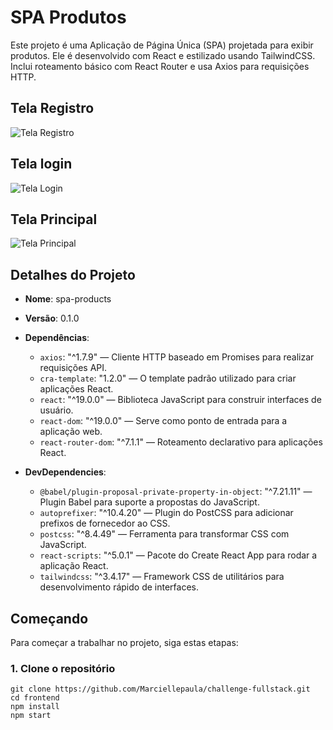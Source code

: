 # SPA Produtos

Este projeto é uma Aplicação de Página Única (SPA) projetada para exibir produtos. Ele é desenvolvido com React e estilizado usando TailwindCSS. Inclui roteamento básico com React Router e usa Axios para requisições HTTP.

## Tela Registro

![Tela Registro](./src/img/Screenshot_34.png)

## Tela login

![Tela Login](./src/img/tela-Screenshot_33.png)

## Tela Principal

![Tela Principal](./src/img/Screenshot_3.png)

## Detalhes do Projeto

- **Nome**: spa-products
- **Versão**: 0.1.0
- **Dependências**:
  - `axios`: "^1.7.9" — Cliente HTTP baseado em Promises para realizar requisições API.
  - `cra-template`: "1.2.0" — O template padrão utilizado para criar aplicações React.
  - `react`: "^19.0.0" — Biblioteca JavaScript para construir interfaces de usuário.
  - `react-dom`: "^19.0.0" — Serve como ponto de entrada para a aplicação web.
  - `react-router-dom`: "^7.1.1" — Roteamento declarativo para aplicações React.

- **DevDependencies**:
  - `@babel/plugin-proposal-private-property-in-object`: "^7.21.11" — Plugin Babel para suporte a propostas do JavaScript.
  - `autoprefixer`: "^10.4.20" — Plugin do PostCSS para adicionar prefixos de fornecedor ao CSS.
  - `postcss`: "^8.4.49" — Ferramenta para transformar CSS com JavaScript.
  - `react-scripts`: "^5.0.1" — Pacote do Create React App para rodar a aplicação React.
  - `tailwindcss`: "^3.4.17" — Framework CSS de utilitários para desenvolvimento rápido de interfaces.

## Começando

Para começar a trabalhar no projeto, siga estas etapas:

### 1. Clone o repositório

```
git clone https://github.com/Marciellepaula/challenge-fullstack.git
cd frontend
npm install
npm start
```